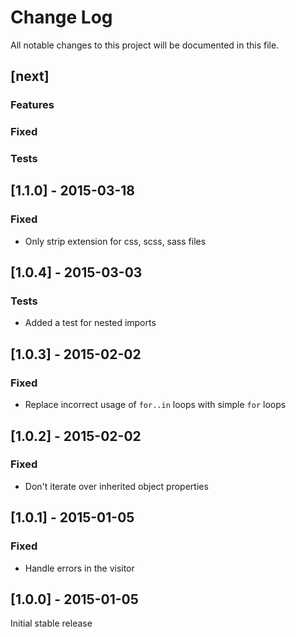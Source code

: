 # Change Log
All notable changes to this project will be documented in this file.

## [next]
### Features

### Fixed

### Tests

## [1.1.0] - 2015-03-18
### Fixed
- Only strip extension for css, scss, sass files

## [1.0.4] - 2015-03-03
### Tests
- Added a test for nested imports

## [1.0.3] - 2015-02-02
### Fixed
- Replace incorrect usage of `for..in` loops with simple `for` loops

## [1.0.2] - 2015-02-02
### Fixed
- Don't iterate over inherited object properties

## [1.0.1] - 2015-01-05
### Fixed
- Handle errors in the visitor

## [1.0.0] - 2015-01-05

Initial stable release
